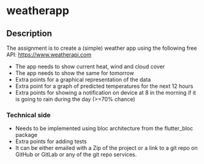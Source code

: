 # weatherapp

## Description

The assignment is to create a (simple) weather app using the following free API: https://www.weatherapi.com

- The app needs to show current heat, wind and cloud cover
- The app needs to show the same for tomorrow 
- Extra points for a graphical representation of the data
- Extra point for a graph of predicted temperatures for the next 12 hours
- Extra points for showing a notification on device at 8 in the morning if it is going to rain during the day (>=70% chance)

### Technical side 

- Needs to be implemented using bloc architecture from the flutter_bloc package
- Extra points for adding tests
- It can be either emailed with a Zip of the project or a link to a git repo on GitHub or GitLab or any of the git repo services.
